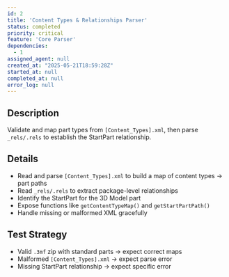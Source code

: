 ```yaml
---
id: 2
title: 'Content Types & Relationships Parser'
status: completed
priority: critical
feature: 'Core Parser'
dependencies:
  - 1
assigned_agent: null
created_at: "2025-05-21T18:59:28Z"
started_at: null
completed_at: null
error_log: null
---
```


## Description

Validate and map part types from `[Content_Types].xml`, then parse `_rels/.rels` to establish the StartPart relationship.

## Details

- Read and parse `[Content_Types].xml` to build a map of content types → part paths
- Read `_rels/.rels` to extract package-level relationships
- Identify the StartPart for the 3D Model part
- Expose functions like `getContentTypeMap()` and `getStartPartPath()`
- Handle missing or malformed XML gracefully

## Test Strategy

- Valid `.3mf` zip with standard parts → expect correct maps
- Malformed `[Content_Types].xml` → expect parse error
- Missing StartPart relationship → expect specific error 